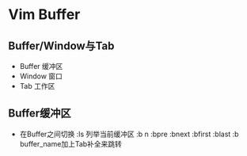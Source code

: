 # Vim Buffer

## Buffer/Window与Tab

- Buffer 缓冲区
- Window 窗口
- Tab 工作区

## Buffer缓冲区

- 在Buffer之间切换
:ls 列举当前缓冲区
:b n
:bpre :bnext :bfirst :blast
:b buffer_name加上Tab补全来跳转

